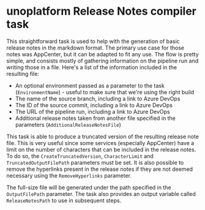 # unoplatform Release Notes compiler task

This straightforward task is used to help with the generation of basic release notes in the markdown format. The primary use case for those notes was AppCenter, but it can be adapted to fit any use. The flow is pretty simple, and consists mostly of gathering information on the pipeline run and writing those in a file. Here's a list of the information included in the resulting file:
- An optional environment passed as a parameter to the task (`EnvironmentName`) - useful to make sure that we're using the right build
- The name of the source branch, including a link to Azure DevOps
- The ID of the source commit, including a link to Azure DevOps
- The URL of the pipeline run, including a link to Azure DevOps
- Additional release notes taken from another file specified in the parameters (`AdditionalReleaseNotesFile`)

This task is able to produce a truncated version of the resulting release note file. This is very useful since some services (especially AppCenter) have a limit on the number of characters that can be included in the release notes. To do so, the `CreateTruncatedVersion`, `CharacterLimit` and `TruncatedOutputFilePath` parameters must be set.
It is also possible to remove the hyperlinks present in the release notes if they are not deemed necessary using the `RemoveHyperlinks` parameter.

The full-size file will be generated under the path specified in the `OutputFilePath` parameter. The task also provides an output variable called `ReleaseNotesPath` to use in subsequent steps.